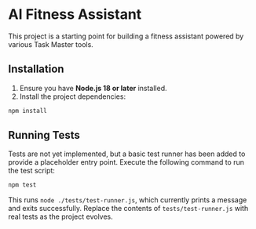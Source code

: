 # AI Fitness Assistant

This project is a starting point for building a fitness assistant powered by various Task Master tools.

## Installation

1. Ensure you have **Node.js 18 or later** installed.
2. Install the project dependencies:

```bash
npm install
```

## Running Tests

Tests are not yet implemented, but a basic test runner has been added to provide a placeholder entry point. Execute the following command to run the test script:

```bash
npm test
```

This runs `node ./tests/test-runner.js`, which currently prints a message and exits successfully. Replace the contents of `tests/test-runner.js` with real tests as the project evolves.

